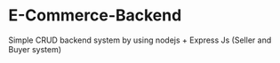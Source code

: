 # E-Commerce-Backend
Simple CRUD backend system by using nodejs + Express Js (Seller and Buyer system)
